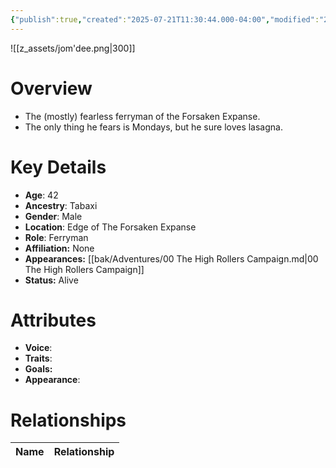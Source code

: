 ```yaml
---
{"publish":true,"created":"2025-07-21T11:30:44.000-04:00","modified":"2025-10-17T10:21:55.744-04:00","cssclasses":""}
---
```


![[z_assets/jom'dee.png|300]]

# Overview
- The (mostly) fearless ferryman of the Forsaken Expanse. 
- The only thing he fears is Mondays, but he sure loves lasagna.

# Key Details
- **Age**: 42
- **Ancestry**: Tabaxi
- **Gender**: Male
- **Location**: Edge of The Forsaken Expanse
- **Role**: Ferryman
- **Affiliation:** None
- **Appearances:** [[bak/Adventures/00 The High Rollers Campaign.md\|00 The High Rollers Campaign]]
- **Status:** Alive

# Attributes
- **Voice**: 
- **Traits**: 
- **Goals:** 
- **Appearance**: 

# Relationships

| Name  | Relationship |
| ----- | ------------ |
